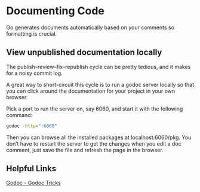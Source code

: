 # Documenting Code
Go generates documents automatically based on your comments so formatting is crucial.

## View unpublished documentation locally
The publish–review–fix–republish cycle can be pretty tedious, and it makes for a noisy commit log.

A great way to short-circuit this cycle is to run a godoc server locally so that you can click around the 
documentation for your project in your own browser.

Pick a port to run the server on, say 6060, and start it with the following command:

```sh
godoc -http=":6060"
```

Then you can browse all the installed packages at localhost:6060/pkg. You don’t have to restart the server to 
get the changes when you edit a doc comment, just save the file and refresh the page in the browser.

## Helpful Links
[Godoc - Godoc Tricks](https://godoc.org/github.com/fluhus/godoc-tricks)